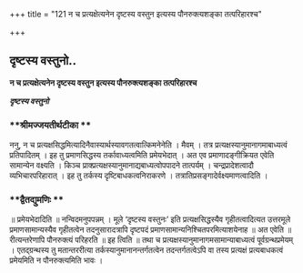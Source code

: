 +++
title = "121 न च प्रत्यक्षेत्यनेन दृष्टस्य वस्तुन इत्यस्य पौनरुक्त्यशङ्का तत्परिहारश्च"

+++


## दृष्टस्य वस्तुनो..

**न च प्रत्यक्षेत्यनेन दृष्टस्य वस्तुन इत्यस्य पौनरुक्त्यशङ्का तत्परिहारश्च**

***दृष्टस्य वस्तुनो***

### **श्रीमज्जयतीर्थटीका **

ननु, न च प्रत्यक्षसिद्धमित्यादिनैवास्यार्थस्यावगतत्वात्किमनेनेति । मैवम् । तत्र प्रत्यक्षस्यानुमानागमाबाध्यत्वं प्रतिपादितम् । इह तु प्रमाणसिद्धस्य तर्कावाध्यत्वमिति प्रमेयभेदात् । अत एव प्रमाणादङ्गीक्रियत एवेति सामान्येन वक्ष्यति । किञ्च प्राक्प्रत्यक्षस्यानुमानाद्यबाध्यत्वोपपादने तात्पर्यम् । चन्द्रप्रादेशत्वादौ व्यभिचारपरिहारात् । इह तु तर्कस्य दृष्टिबाधकत्वनिराकरणे । तत्रातिप्रसङ्गादेर्वक्ष्यमाणत्वादिति ।

### **द्वैतद्युमणिः **

॥ प्रमेयभेदादिति ॥ नन्विदमनुपपन्नम् । मूले ‘दृष्टस्य वस्तुनः’ इति प्रत्यक्षसिद्धस्यैव गृहीतत्वादित्यत उत्तरमूले प्रमाणसामान्यस्यैव गृहीतत्वेन तदनुसारादत्रापि दृष्टपदं प्रमाणसामान्यनिश्चितपरमित्याशयेनाह ॥ अत एवेति ॥ रीत्यन्तरेणापि पौनरुक्त्यं परिहरति ॥ इह त्विति ॥ तथा च प्रत्यक्षस्यानुमानागमसामान्याबाध्यत्वं पूर्वग्रन्थप्रमेयम् । एतद्ग्रन्थस्य तु मतान्तररीत्या तर्कस्यानुमानानन्तर्गतत्वेन तदन्तर्गतत्वेऽपि वा तस्य प्रत्यक्षं प्रत्यबाधकत्वं प्रमेयमिति न पौनरुक्त्यमिति भावः ।

